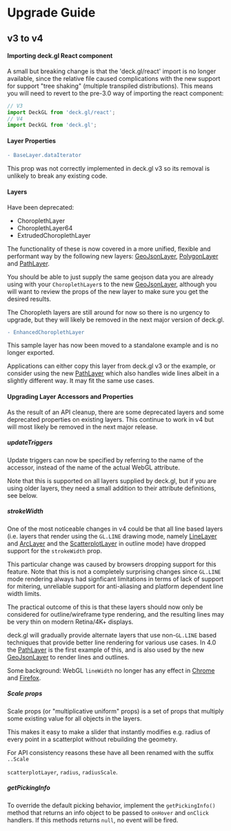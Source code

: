 # Upgrade Guide

## v3 to v4

#### Importing deck.gl React component

A small but breaking change is that the 'deck.gl/react' import is no
longer available, since the relative file caused complications with
the new support for support "tree shaking" (multiple transpiled distributions). This means you will need to revert to the pre-3.0 way of importing the react component:

```js
// V3
import DeckGL from 'deck.gl/react';
// V4
import DeckGL from 'deck.gl';
```

#### Layer Properties

```diff
- BaseLayer.dataIterator
```

This prop was not correctly implemented in deck.gl v3 so its removal is unlikely to
break any existing code.

#### Layers

Have been deprecated:

- ChoroplethLayer
- ChoroplethLayer64
- ExtrudedChoroplethLayer

The functionality of these is now covered in a more unified, flexible and
performant way by the following new layers: [GeoJsonLayer](/docs/geojson-layer.md),
[PolygonLayer](/docs/layers/polygon-layer.md) and
[PathLayer](/docs/layers/path-layer.md).

You should be able to just supply the same geojson data you are already using
with your `ChoroplethLayer`s to the new [GeoJsonLayer](/docs/geojson-layer.md), although
you will want to review the props of the new layer to make sure you get the desired results.

The Choropleth layers are still around for now so there is no urgency to upgrade,
but they will likely be removed in the next major version of deck.gl.

```diff
- EnhancedChoroplethLayer
```

This sample layer has now been moved to a standalone example and is no longer exported.

Applications can either copy this layer from deck.gl v3 or the example,
or consider using the new [PathLayer](/docs/layers/path-layer.md) which also handles
wide lines albeit in a slightly different way. It may fit the same use cases.

#### Upgrading Layer Accessors and Properties

As the result of an API cleanup, there are some deprecated layers and some
deprecated properties on existing layers. This continue to work in v4 but will
most likely be removed in the next major release.

##### updateTriggers

Update triggers can now be specified by referring to the name of the accessor,
instead of the name of the actual WebGL attribute.

Note that this is supported on all layers supplied by deck.gl, but if you
are using older layers, they need a small addition to their attribute
definitions, see below.

##### strokeWidth

One of the most noticeable changes in v4 could be that all line based layers
(i.e. layers that render using the `GL.LINE` drawing mode, namely
[LineLayer](/docs/layers/line-layer.md) and [ArcLayer](/docs/layers/arc-layer.md)
and the [ScatterplotLayer](/docs/layers/scatterplot-layer.md) in outline mode)
have dropped support for the `strokeWidth` prop.

This particular change was caused by browsers dropping support for this feature.
Note that this is not a completely surprising changes since `GL.LINE` mode
rendering always had signficant limitations in terms of lack of support for
mitering, unreliable support for anti-aliasing and platform dependent line width limits.

The practical outcome of this is that these layers should now only be
considered for outline/wireframe type rendering, and the resulting lines may be
very thin on modern Retina/4K+ displays.

deck.gl will gradually provide alternate layers that use non-`GL.LINE` based
techniques that provide better line rendering for various use cases.
In 4.0 the [PathLayer](/docs/layers/path-layer.md) is the first example of this, and is also used
by the new [GeoJsonLayer](/docs/geojson-layer.md) to render lines and outlines.

Some background: WebGL `lineWidth` no longer has any effect in
[Chrome](https://bugs.chromium.org/p/chromium/issues/detail?id=60124) and
[Firefox](https://bugzilla.mozilla.org/show_bug.cgi?id=634506).

##### Scale props

Scale props (or "multiplicative uniform" props) is a set of props that
multiply some existing value for all objects in the layers.

This makes it easy to make a slider that instantly modifies e.g. radius of
every point in a scatterplot without rebuilding the geometry.

For API consistency reasons these have all been renamed with the suffix `..Scale`

`scatterplotLayer`, `radius`, `radiusScale`.

##### getPickingInfo

To override the default picking behavior, implement the `getPickingInfo()` method
that returns an info object to be passed to `onHover` and `onClick` handlers. If
this methods returns `null`, no event will be fired.
